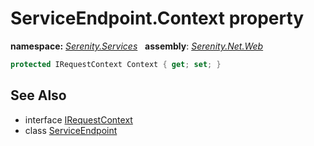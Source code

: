 # ServiceEndpoint.Context property
**namespace:** *[Serenity.Services](../../README.md#serenity.services-namespace)*   **assembly**: *[Serenity.Net.Web](../../README.md)*

```csharp
protected IRequestContext Context { get; set; }
```

## See Also

* interface [IRequestContext](../Serenity.Net.Services/../IRequestContext.md)
* class [ServiceEndpoint](../ServiceEndpoint.md)